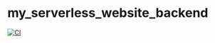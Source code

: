 # my_serverless_website_backend



[![CI](https://github.com/kingslyroche/my_serverless_website_backend/actions/workflows/main.yml/badge.svg)](https://github.com/kingslyroche/my_serverless_website_backend/actions/workflows/main.yml)

